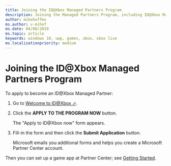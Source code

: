 ```yaml
---
title: Joining the ID@Xbox Managed Partners Program
description: Joining the Managed Partners Program, including ID@Xbox Managed Partners.
author: mikehoffms
ms.author: v-mihof
ms.date: 04/08/2019
ms.topic: article
keywords: windows 10, uwp, games, xbox, xbox live
ms.localizationpriority: medium
---
```


# Joining the ID@Xbox Managed Partners Program

To apply to become an ID@Xbox Managed Partner:

1. Go to <a href="https://www.xbox.com/developers/id" target="_blank">Welcome to ID@Xbox &#11008;</a>.

2. Click the **APPLY TO THE PROGRAM NOW** button.

   The "Apply to ID@Xbox now" form appears.

3. Fill-in the form and then click the **Submit Application** button.

   Microsoft emails you additional forms and helps you create a Microsoft Partner Center account.

Then you can set up a game app at Partner Center; see [Getting Started](get-started/index.md).

